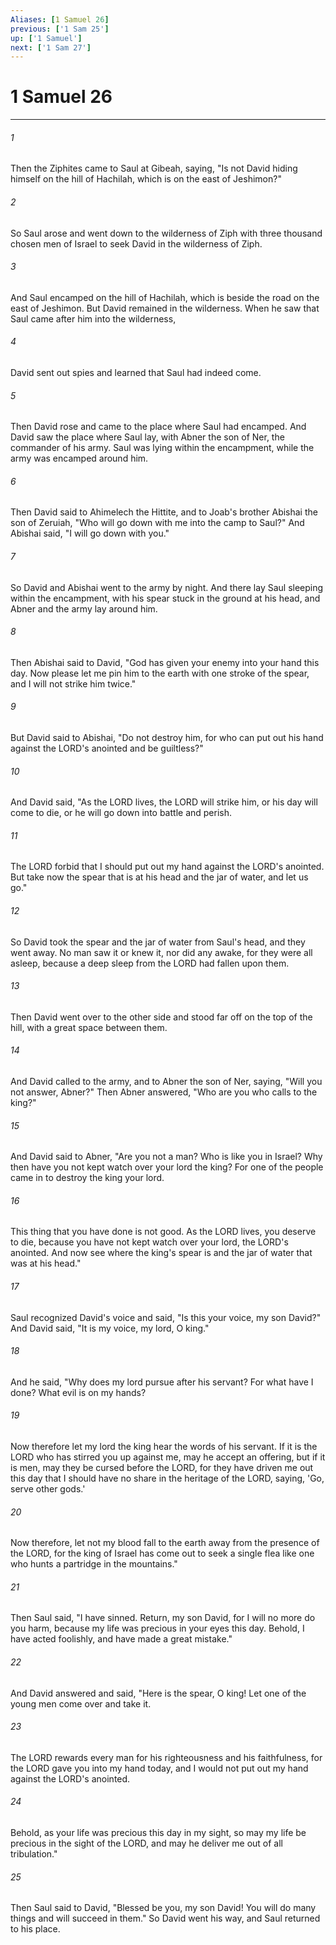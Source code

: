 ```yaml
---
Aliases: [1 Samuel 26]
previous: ['1 Sam 25']
up: ['1 Samuel']
next: ['1 Sam 27']
---
```

# 1 Samuel 26

***

 

###### 1 
Then the Ziphites came to Saul at Gibeah, saying, "Is not David hiding himself on the hill of Hachilah, which is on the east of Jeshimon?" 
 

###### 2 
So Saul arose and went down to the wilderness of Ziph with three thousand chosen men of Israel to seek David in the wilderness of Ziph. 
 

###### 3 
And Saul encamped on the hill of Hachilah, which is beside the road on the east of Jeshimon. But David remained in the wilderness. When he saw that Saul came after him into the wilderness, 
 

###### 4 
David sent out spies and learned that Saul had indeed come. 
 

###### 5 
Then David rose and came to the place where Saul had encamped. And David saw the place where Saul lay, with Abner the son of Ner, the commander of his army. Saul was lying within the encampment, while the army was encamped around him.
 
 

###### 6 
Then David said to Ahimelech the Hittite, and to Joab's brother Abishai the son of Zeruiah, "Who will go down with me into the camp to Saul?" And Abishai said, "I will go down with you." 
 

###### 7 
So David and Abishai went to the army by night. And there lay Saul sleeping within the encampment, with his spear stuck in the ground at his head, and Abner and the army lay around him. 
 

###### 8 
Then Abishai said to David, "God has given your enemy into your hand this day. Now please let me pin him to the earth with one stroke of the spear, and I will not strike him twice." 
 

###### 9 
But David said to Abishai, "Do not destroy him, for who can put out his hand against the LORD's anointed and be guiltless?" 
 

###### 10 
And David said, "As the LORD lives, the LORD will strike him, or his day will come to die, or he will go down into battle and perish. 
 

###### 11 
The LORD forbid that I should put out my hand against the LORD's anointed. But take now the spear that is at his head and the jar of water, and let us go." 
 

###### 12 
So David took the spear and the jar of water from Saul's head, and they went away. No man saw it or knew it, nor did any awake, for they were all asleep, because a deep sleep from the LORD had fallen upon them.
 
 

###### 13 
Then David went over to the other side and stood far off on the top of the hill, with a great space between them. 
 

###### 14 
And David called to the army, and to Abner the son of Ner, saying, "Will you not answer, Abner?" Then Abner answered, "Who are you who calls to the king?" 
 

###### 15 
And David said to Abner, "Are you not a man? Who is like you in Israel? Why then have you not kept watch over your lord the king? For one of the people came in to destroy the king your lord. 
 

###### 16 
This thing that you have done is not good. As the LORD lives, you deserve to die, because you have not kept watch over your lord, the LORD's anointed. And now see where the king's spear is and the jar of water that was at his head."
 
 

###### 17 
Saul recognized David's voice and said, "Is this your voice, my son David?" And David said, "It is my voice, my lord, O king." 
 

###### 18 
And he said, "Why does my lord pursue after his servant? For what have I done? What evil is on my hands? 
 

###### 19 
Now therefore let my lord the king hear the words of his servant. If it is the LORD who has stirred you up against me, may he accept an offering, but if it is men, may they be cursed before the LORD, for they have driven me out this day that I should have no share in the heritage of the LORD, saying, 'Go, serve other gods.' 
 

###### 20 
Now therefore, let not my blood fall to the earth away from the presence of the LORD, for the king of Israel has come out to seek a single flea like one who hunts a partridge in the mountains."
 
 

###### 21 
Then Saul said, "I have sinned. Return, my son David, for I will no more do you harm, because my life was precious in your eyes this day. Behold, I have acted foolishly, and have made a great mistake." 
 

###### 22 
And David answered and said, "Here is the spear, O king! Let one of the young men come over and take it. 
 

###### 23 
The LORD rewards every man for his righteousness and his faithfulness, for the LORD gave you into my hand today, and I would not put out my hand against the LORD's anointed. 
 

###### 24 
Behold, as your life was precious this day in my sight, so may my life be precious in the sight of the LORD, and may he deliver me out of all tribulation." 
 

###### 25 
Then Saul said to David, "Blessed be you, my son David! You will do many things and will succeed in them." So David went his way, and Saul returned to his place.
 

